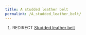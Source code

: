 ```yaml
---
title: A studded leather belt
permalink: /A_studded_leather_belt/
---
```


1.  REDIRECT [Studded leather belt](Studded_leather_belt "wikilink")